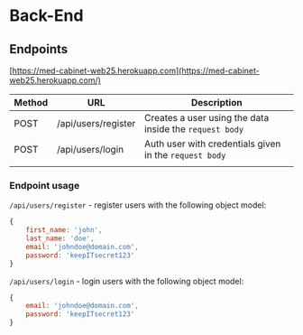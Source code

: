 # Back-End

## Endpoints

[https://med-cabinet-web25.herokuapp.com](https://med-cabinet-web25.herokuapp.com/)

| Method | URL                 | Description                                             |
| ------ | ------------------- | ------------------------------------------------------- |
| POST   | /api/users/register | Creates a user using the data inside the `request body` |
| POST   | /api/users/login    | Auth user with credentials given in the `request body`  |
|        |                     |                                                         |

### Endpoint usage

`/api/users/register` - register users with the following object model:

```javascript
{
    first_name: 'john',
    last_name: 'doe',
    email: 'johndoe@domain.com',
    password: 'keepITsecret123'
}
```

`/api/users/login` - login users with the following object model:

```javascript
{
    email: 'johndoe@domain.com',
    password: 'keepITsecret123'
}
```
